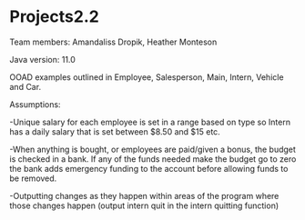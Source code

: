 # Projects2.2
Team members: Amandaliss Dropik, Heather Monteson

Java version: 11.0 

OOAD examples outlined in Employee, Salesperson, Main, Intern, Vehicle and Car. 

Assumptions: 

-Unique salary for each employee is set in a range based on type so Intern has a daily salary that is set between $8.50 and $15 etc.

-When anything is bought, or employees are paid/given a bonus, the budget is checked in a bank. If any of the funds needed make the budget go to zero the bank adds 
emergency funding to the account before allowing funds to be removed. 

-Outputting changes as they happen within areas of the program where those changes happen (output intern quit in the intern quitting function) 


